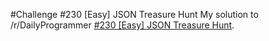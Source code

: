 #Challenge #230 [Easy] JSON Treasure Hunt
My solution to /r/DailyProgrammer [#230 [Easy] JSON Treasure Hunt](https://www.reddit.com/r/dailyprogrammer/comments/3j3pvm/20150831_challenge_230_easy_json_treasure_hunt/).